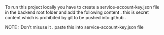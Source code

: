To run this project locally you have to create a service-account-key.json file in the backend root folder and add the following content . this is secret content which is prohibited by git to be 
pushed into github .

NOTE : Don't misuse it .
paste this into service-account-key.json file
